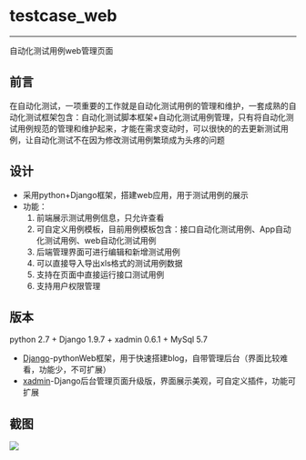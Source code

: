 # testcase_web
***
自动化测试用例web管理页面
## 前言
在自动化测试，一项重要的工作就是自动化测试用例的管理和维护，一套成熟的自动化测试框架包含：自动化测试脚本框架+自动化测试用例管理，只有将自动化测试用例规范的管理和维护起来，才能在需求变动时，可以很快的的去更新测试用例，让自动化测试不在因为修改测试用例繁琐成为头疼的问题
## 设计
- 采用python+Django框架，搭建web应用，用于测试用例的展示
- 功能：
  1. 前端展示测试用例信息，只允许查看
  2. 可自定义用例模板，目前用例模板包含：接口自动化测试用例、App自动化测试用例、web自动化测试用例
  3. 后端管理界面可进行编辑和新增测试用例
  4. 可以直接导入导出xls格式的测试用例数据
  5. 支持在页面中直接运行接口测试用例
  6. 支持用户权限管理
## 版本
python 2.7 + Django 1.9.7 + xadmin 0.6.1 + MySql 5.7

* [Django]-pythonWeb框架，用于快速搭建blog，自带管理后台（界面比较难看，功能少，不可扩展）
* [xadmin]-Django后台管理页面升级版，界面展示美观，可自定义插件，功能可扩展

## 截图
![](http://oolpysber.bkt.clouddn.com/WX20170418-182035.png)


[Django]:<https://github.com/django/django.git>
[xadmin]:<https://github.com/sshwsfc/xadmin>

